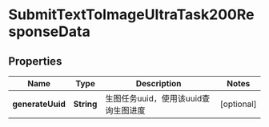 

# SubmitTextToImageUltraTask200ResponseData


## Properties

| Name | Type | Description | Notes |
|------------ | ------------- | ------------- | -------------|
|**generateUuid** | **String** | 生图任务uuid，使用该uuid查询生图进度 |  [optional] |



